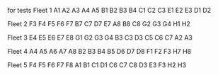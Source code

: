 for tests
Fleet 1
A1
A2
A3
A4
A5
B1
B2
B3
B4
C1
C2
C3
E1
E2
E3
D1
D2

Fleet 2
F3
F4
F5
F6
F7
B7
C7
D7
E7
A8
B8
C8
G2
G3
G4
H1
H2

Fleet 3
E4
E5
E6
E7
E8
G1
G2
G3
G4
B3
C3
D3
C5
C6
C7
A2
A3

Fleet 4
A4
A5
A6
A7
A8
B2
B3
B4
B5
D6
D7
D8
F1
F2
F3
H7
H8

Fleet 5
F4
F5
F6
F7
F8
A1
B1
C1
D1
C6
C7
C8
D3
E3
F3
H2
H3